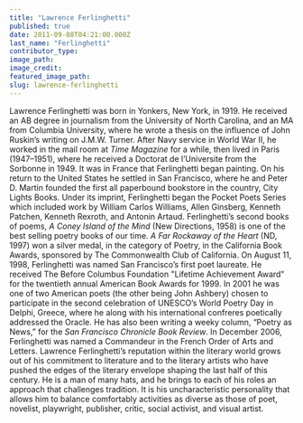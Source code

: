 ```yaml
---
title: "Lawrence Ferlinghetti"
published: true
date: 2011-09-08T04:21:00.000Z
last_name: "Ferlinghetti"
contributor_type:
image_path:
image_credit:
featured_image_path:
slug: lawrence-ferlinghetti
---
```


Lawrence Ferlinghetti was born in Yonkers, New York, in 1919. He received an AB degree in journalism from the University of North Carolina, and an MA from Columbia University, where he wrote a thesis on the influence of John Ruskin’s writing on J.M.W. Turner. After Navy service in World War II, he worked in the mail room at _Time Magazine_ for a while, then lived in Paris (1947–1951), where he received a Doctorat de l’Universite from the Sorbonne in 1949. It was in France that Ferlinghetti began painting. On his return to the United States he settled in San Francisco, where he and Peter D. Martin founded the first all paperbound bookstore in the country, City Lights Books. Under its imprint, Ferlinghetti began the Pocket Poets Series which included work by William Carlos Williams, Allen Ginsberg, Kenneth Patchen, Kenneth Rexroth, and Antonin Artaud. Ferlinghetti’s second books of poems, _A Coney Island of the Mind_ (New Directions, 1958) is one of the best selling poetry books of our time. _A Far Rockaway of the Heart_ (ND, 1997) won a silver medal, in the category of Poetry, in the California Book Awards, sponsored by The Commonwealth Club of California. On August 11, 1998, Ferlinghetti was named San Francisco’s first poet laureate. He received The Before Columbus Foundation "Lifetime Achievement Award" for the twentieth annual American Book Awards for 1999. In 2001 he was one of two American poets (the other being John Ashbery) chosen to participate in the second celebration of UNESCO’s World Poetry Day in Delphi, Greece, where he along with his international confreres poetically addressed the Oracle. He has also been writing a weeky column, “Poetry as News,” for the _San Francisco Chronicle Book Review_. In December 2006, Ferlinghetti was named a Commandeur in the French Order of Arts and Letters. Lawrence Ferlinghetti’s reputation within the literary world grows out of his commitment to literature and to the literary artists who have pushed the edges of the literary envelope shaping the last half of this century. He is a man of many hats, and he brings to each of his roles an approach that challenges tradition. It is his uncharacteristic personality that allows him to balance comfortably activities as diverse as those of poet, novelist, playwright, publisher, critic, social activist, and visual artist.


